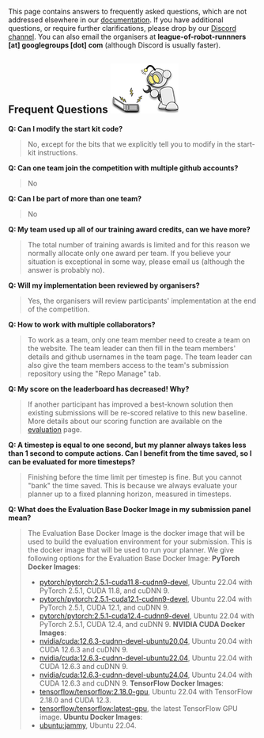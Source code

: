 This page contains answers to frequently asked questions, which are not addressed elsewhere in our [documentation](http://leagueofrobotrunners.org/resources). If you have additional questions, or require further clarifications, please drop by our [Discord channel](https://discord.gg/CEYT4g4raR). You can also email the organisers at **league-of-robot-runnners [at] googlegroups [dot] com** (although Discord is usually faster).

## Frequent Questions ![r11](external_page_resource/robots/r11_s.png)

**Q: Can I modify the start kit code?**

> No, except for the bits that we explicitly tell you to modify in the start-kit instructions.

**Q: Can one team join the competition with multiple github accounts?**

> No

**Q: Can I be part of more than one team?**

> No

**Q: My team used up all of our training award credits, can we have more?**

> The total number of training awards is limited and for this reason we normally allocate only one award per team. If you believe your situation is exceptional in some way, please email us (although the answer is probably no). 

**Q: Will my implementation been reviewed by organisers?**

>Yes, the organisers will review participants' implementation at the end of the competition.

**Q: How to work with multiple collaborators?** 
>To work as a team, only one team member need to create a team on the website. The team leader can then fill in the team members' details and github usernames in the team page. The team leader can also give the team members access to the team's submission repository using the "Repo Manage" tab.

**Q: My score on the leaderboard has decreased! Why?**

> If another participant has improved a best-known solution then existing submissions will be re-scored relative to this new baseline. More details about our scoring function are available on the [evaluation](https://leagueofrobotrunners.org/evaluation) page.

**Q: A timestep is equal to one second, but my planner always takes less than 1 second to compute actions. Can I benefit from the time saved, so I can be evaluated for more timesteps?**

> Finishing before the time limit per timestep is fine. But you cannot "bank" the time saved. This is because we always evaluate your planner up to a fixed planning horizon, measured in timesteps. 

**Q: What does the Evaluation Base Docker Image in my submission panel mean?**

> The Evaluation Base Docker Image is the docker image that will be used to build the evaluation environment for your submission. This is the docker image that will be used to run your planner. We give following options for the Evaluation Base Docker Image:
> **PyTorch Docker Images**:
> - [pytorch/pytorch:2.5.1-cuda11.8-cudnn9-devel](https://hub.docker.com/layers/pytorch/pytorch/2.5.1-cuda11.8-cudnn9-devel/images/sha256-676c7b7423d7e726b814b98cfd5b702e1b32016b2e0ef0270f6202a6c660c419), Ubuntu 22.04 with PyTorch 2.5.1, CUDA 11.8, and cuDNN 9.
> - [pytorch/pytorch:2.5.1-cuda12.1-cudnn9-devel](https://hub.docker.com/layers/pytorch/pytorch/2.5.1-cuda12.1-cudnn9-devel/images/sha256-e8e63dd7baca894ba11fe1ba48a52a550793c8974f89b533d697784dd20a4dc0), Ubuntu 22.04 with PyTorch 2.5.1, CUDA 12.1, and cuDNN 9.
> - [pytorch/pytorch:2.5.1-cuda12.4-cudnn9-devel](https://hub.docker.com/layers/pytorch/pytorch/2.5.1-cuda12.4-cudnn9-devel/images/sha256-14611869895df612b7b07227d5925f30ec3cd6673bad58ce3d84ed107950e014), Ubuntu 22.04 with PyTorch 2.5.1, CUDA 12.4, and cuDNN 9.
> **NVIDIA CUDA Docker Images**:
> - [nvidia/cuda:12.6.3-cudnn-devel-ubuntu20.04](https://hub.docker.com/layers/nvidia/cuda/12.6.3-cudnn-devel-ubuntu20.04/images/sha256-41b64c7236c0ff59f11298584676b4af95c0ddf9924f18c6072b160fddd6c34f), Ubuntu 20.04 with CUDA 12.6.3 and cuDNN 9.
> - [nvidia/cuda:12.6.3-cudnn-devel-ubuntu22.04](https://hub.docker.com/layers/nvidia/cuda/12.6.3-cudnn-devel-ubuntu22.04/images/sha256-cb239b67719dfa32ec6b525b54c1b78559bebd51a47249dd702f6c5429372154), Ubuntu 22.04 with CUDA 12.6.3 and cuDNN 9.
> - [nvidia/cuda:12.6.3-cudnn-devel-ubuntu24.04](https://hub.docker.com/layers/nvidia/cuda/12.6.3-cudnn-devel-ubuntu24.04/images/sha256-0f8250615943f311785f9ce6379a49520a4b53c124d22b42ba859edf93af3991), Ubuntu 24.04 with CUDA 12.6.3 and cuDNN 9.
> **TensorFlow Docker Images**:
> - [tensorflow/tensorflow:2.18.0-gpu](https://hub.docker.com/layers/tensorflow/tensorflow/2.18.0-gpu/images/sha256-1f16fbd9be8bb84891de12533e332bbd500511caeb5cf4db501dbe39d422f9c7), Ubuntu 22.04 with TensorFlow 2.18.0 and CUDA 12.3.
> - [tensorflow/tensorflow:latest-gpu](https://hub.docker.com/layers/tensorflow/tensorflow/latest-gpu/images/sha256-1f16fbd9be8bb84891de12533e332bbd500511caeb5cf4db501dbe39d422f9c7), the latest TensorFlow GPU image.
> **Ubuntu Docker Images**:
> - [ubuntu:jammy](https://hub.docker.com/layers/library/ubuntu/jammy/images/sha256-3d1556a8a18cf5307b121e0a98e93f1ddf1f3f8e092f1fddfd941254785b95d7), Ubuntu 22.04.
